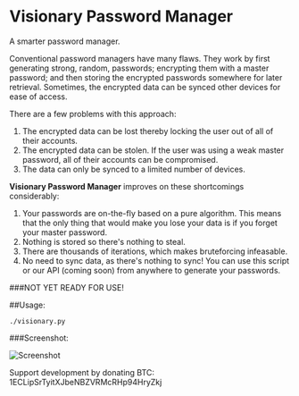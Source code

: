 # Visionary Password Manager
A smarter password manager.

Conventional password managers have many flaws. They work by first generating strong, random, passwords; encrypting them with a master password; and then storing the encrypted passwords somewhere for later retrieval. Sometimes, the encrypted data can be synced other devices for ease of access.

There are a few problems with this approach:

1. The encrypted data can be lost thereby locking the user out of all of their accounts.
2. The encrypted data can be stolen. If the user was using a weak master password, all of their accounts can be compromised.
3. The data can only be synced to a limited number of devices.

**Visionary Password Manager** improves on these shortcomings considerably:

1. Your passwords are on-the-fly based on a pure algorithm. This means that the only thing that would make you lose your data is if you forget your master password.
2. Nothing is stored so there's nothing to steal.
3. There are thousands of iterations, which makes bruteforcing infeasable.
4. No need to sync data, as there's nothing to sync! You can use this script or our API (coming soon) from anywhere to generate your passwords.

###NOT YET READY FOR USE!

##Usage:

`./visionary.py`

###Screenshot:

![Screenshot](https://github.com/libeclipse/visionary/blob/master/screenshot.png "Screenshot")

Support development by donating BTC: 1ECLipSrTyitXJbeNBZVRMcRHp94HryZkj
